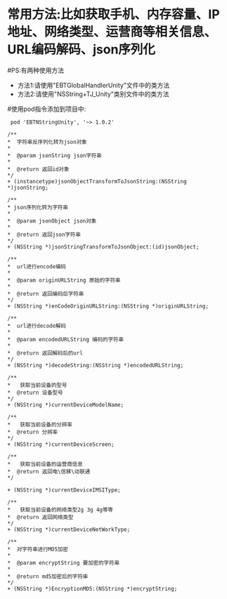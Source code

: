 # 常用方法:比如获取手机、内存容量、IP地址、网络类型、运营商等相关信息、URL编码解码、json序列化

#PS:有两种使用方法
<ul type="disc">
<li>方法1:请使用"EBTGlobalHandlerUnity"文件中的类方法</li>
<li>方法2:请使用"NSString+TJ_Unity"类别文件中的类方法</li>
</ul>  

#使用pod指令添加到项目中:
```
 pod 'EBTNStringUnity', '~> 1.0.2'
```
 ```
 /**
 *  字符串反序列化转为json对象
 *
 *  @param jsonString json字符串
 *
 *  @return 返回id对象
 */
+ (instancetype)jsonObjectTransformToJsonString:(NSString *)jsonString;

/**
 * json序列化转为字符串
 *
 *  @param jsonObject json对象
 *
 *  @return 返回json字符串
 */
+ (NSString *)jsonStringTransformToJsonObject:(id)jsonObject;

/**
 *  url进行encode编码
 *
 *  @param originURLString 原始的字符串
 *
 *  @return 返回编码后字符串
 */
+ (NSString *)enCodeOriginURLString:(NSString *)originURLString;

/**
 *  url进行decode解码
 *
 *  @param encodedURLString 编码的字符串
 *
 *  @return 返回解码后的url
 */
+ (NSString *)decodeString:(NSString *)encodedURLString;

/**
 *   获取当前设备的型号
 *  @return 设备型号
 */
+ (NSString *)currentDeviceModelName;

/**
 *   获取当前设备的分辨率
 *  @return 分辨率
 */
+ (NSString *)currentDeviceScreen;

/**
 *   获取当前设备的运营商信息
 *  @return 返回电\信移\动联通
 */

+ (NSString *)currentDeviceIMSIType;

/**
 *   获取当前设备的网络类型2g 3g 4g等等
 *  @return 返回网络类型
 */
+ (NSString *)currentDeviceNetWorkType;

/**
 *  对字符串进行MD5加密
 *
 *  @param encryptString 要加密的字符串
 *
 *  @return md5加密后的字符串
 */
+ (NSString *)EncryptionMD5:(NSString *)encryptString;
```
